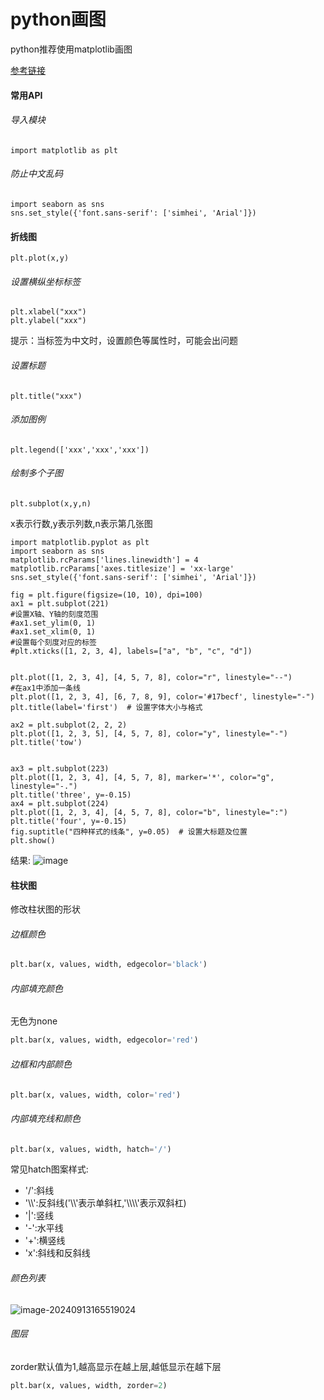 # python画图
python推荐使用matplotlib画图

[参考链接](https://blog.csdn.net/weixin_41558411/article/details/115582012?ops_request_misc=&request_id=&biz_id=102&utm_term=python%E7%94%BB%E5%9B%BE&utm_medium=distribute.pc_search_result.none-task-blog-2~all~sobaiduweb~default-0-115582012.142^v96^pc_search_result_base8&spm=1018.2226.3001.4187)

#### 常用API
###### 导入模块
```
import matplotlib as plt
```
###### 防止中文乱码
```
import seaborn as sns
sns.set_style({'font.sans-serif': ['simhei', 'Arial']})
```
#### 折线图
```
plt.plot(x,y)
```
###### 设置横纵坐标标签
```
plt.xlabel("xxx")
plt.ylabel("xxx")
```
提示：当标签为中文时，设置颜色等属性时，可能会出问题
###### 设置标题
```
plt.title("xxx")
```
###### 添加图例
```
plt.legend(['xxx','xxx','xxx'])
```
###### 绘制多个子图
```
plt.subplot(x,y,n)
```
x表示行数,y表示列数,n表示第几张图
```
import matplotlib.pyplot as plt
import seaborn as sns
matplotlib.rcParams['lines.linewidth'] = 4
matplotlib.rcParams['axes.titlesize'] = 'xx-large'
sns.set_style({'font.sans-serif': ['simhei', 'Arial']})

fig = plt.figure(figsize=(10, 10), dpi=100)
ax1 = plt.subplot(221)
#设置X轴、Y轴的刻度范围
#ax1.set_ylim(0, 1)
#ax1.set_xlim(0, 1)
#设置每个刻度对应的标签
#plt.xticks([1, 2, 3, 4], labels=["a", "b", "c", "d"])


plt.plot([1, 2, 3, 4], [4, 5, 7, 8], color="r", linestyle="--")
#在ax1中添加一条线
plt.plot([1, 2, 3, 4], [6, 7, 8, 9], color='#17becf', linestyle="-")
plt.title(label='first')  # 设置字体大小与格式

ax2 = plt.subplot(2, 2, 2)
plt.plot([1, 2, 3, 5], [4, 5, 7, 8], color="y", linestyle="-")
plt.title('tow')


ax3 = plt.subplot(223)
plt.plot([1, 2, 3, 4], [4, 5, 7, 8], marker='*', color="g", linestyle="-.")
plt.title('three', y=-0.15)  
ax4 = plt.subplot(224)
plt.plot([1, 2, 3, 4], [4, 5, 7, 8], color="b", linestyle=":")
plt.title('four', y=-0.15)  
fig.suptitle("四种样式的线条", y=0.05)  # 设置大标题及位置
plt.show()
```
结果:
![image](https://github.com/TheDarkArchmageShangYang/networkLearning/assets/149142839/d0ecfb9b-8a58-4620-970c-d2f3e519ee62)



#### 柱状图

修改柱状图的形状

###### 边框颜色

```py
plt.bar(x, values, width, edgecolor='black')
```

###### 内部填充颜色

无色为none

```py
plt.bar(x, values, width, edgecolor='red') 
```

###### 边框和内部颜色

```python
plt.bar(x, values, width, color='red') 
```

###### 内部填充线和颜色

```py
plt.bar(x, values, width, hatch='/') 
```

常见hatch图案样式:

- '/':斜线
- '\\\\':反斜线('\\\\'表示单斜杠,'\\\\\\\\'表示双斜杠)
- '|':竖线
- '-':水平线
- '+':横竖线
- 'x':斜线和反斜线

###### 颜色列表

![image-20240913165519024](C:\Users\fzchen\Desktop\networkLearning\工具的安装及使用\assets\颜色列表.png)

###### 图层

zorder默认值为1,越高显示在越上层,越低显示在越下层

```py
plt.bar(x, values, width, zorder=2) 
```


